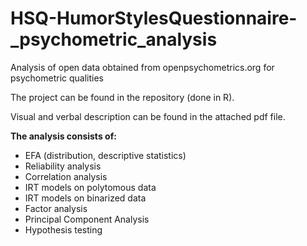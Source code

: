 # HSQ-HumorStylesQuestionnaire-_psychometric_analysis
Analysis of open data obtained from openpsychometrics.org for psychometric qualities

The project can be found in the repository (done in R).

Visual and verbal description can be found in the attached pdf file.

**The analysis consists of:**

- EFA (distribution, descriptive statistics)
- Reliability analysis
- Correlation analysis
- IRT models on polytomous data
- IRT models on binarized data
- Factor analysis
- Principal Component Analysis
- Hypothesis testing

